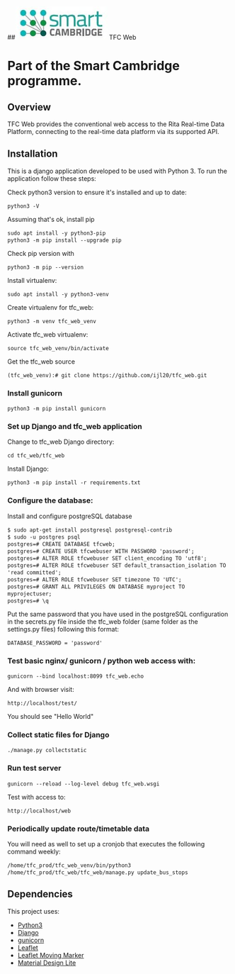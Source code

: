 ##[![Smart Cambridge logo](images/smart_cambridge_logo.jpg)](https://github.com/ijl20/tfc_web) TFC Web

# Part of the Smart Cambridge programme.

## Overview

TFC Web provides the conventional web access to the Rita Real-time Data Platform, connecting to the real-time data
platform via its supported API.

## Installation

This is a django application developed to be used with Python 3. To run the application follow these steps:

Check python3 version to ensure it's installed and up to date:
```
python3 -V
```
Assuming that's ok, install pip
```
sudo apt install -y python3-pip
python3 -m pip install --upgrade pip
```
Check pip version with
```
python3 -m pip --version
```

Install virtualenv:
```
sudo apt install -y python3-venv
```
Create virtualenv for tfc_web:
```
python3 -m venv tfc_web_venv
```
Activate tfc_web virtualenv:
``` 
source tfc_web_venv/bin/activate
```

Get the tfc_web source
```
(tfc_web_venv):# git clone https://github.com/ijl20/tfc_web.git
```

### Install gunicorn
```
python3 -m pip install gunicorn
```

### Set up Django and tfc_web application

Change to tfc_web Django directory:
```
cd tfc_web/tfc_web
```
Install Django:
```
python3 -m pip install -r requirements.txt
```

### Configure the database:
Install and configure postgreSQL database
```
$ sudo apt-get install postgresql postgresql-contrib
$ sudo -u postgres psql
postgres=# CREATE DATABASE tfcweb;
postgres=# CREATE USER tfcwebuser WITH PASSWORD 'password';
postgres=# ALTER ROLE tfcwebuser SET client_encoding TO 'utf8';
postgres=# ALTER ROLE tfcwebuser SET default_transaction_isolation TO 'read committed';
postgres=# ALTER ROLE tfcwebuser SET timezone TO 'UTC';
postgres=# GRANT ALL PRIVILEGES ON DATABASE myproject TO myprojectuser;
postgres=# \q
```

Put the same password that you have used in the postgreSQL configuration in the secrets.py file inside the 
tfc_web folder (same folder as the settings.py files) following this format:
```
DATABASE_PASSWORD = 'password'
```

### Test basic nginx/ gunicorn / python web access with:
```
gunicorn --bind localhost:8099 tfc_web.echo
```
And with browser visit:
```
http://localhost/test/
```
You should see "Hello World"


### Collect static files for Django
```
./manage.py collectstatic

```

### Run test server
```
gunicorn --reload --log-level debug tfc_web.wsgi
```
Test with access to:
```
http://localhost/web
```

### Periodically update route/timetable data

You will need as well to set up a cronjob that executes the following command weekly:

```
/home/tfc_prod/tfc_web_venv/bin/python3 /home/tfc_prod/tfc_web/tfc_web/manage.py update_bus_stops
```

## Dependencies

This project uses:
- [Python3](https://www.python.org/)
- [Django](https://www.djangoproject.com/)
- [gunicorn](http://gunicorn.org/)
- [Leaflet](http://leafletjs.com/)
- [Leaflet Moving Marker](https://github.com/ewoken/Leaflet.MovingMarker)
- [Material Design Lite](https://getmdl.io/)
